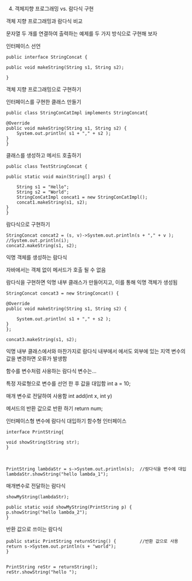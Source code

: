 04. 객체지향 프로그래밍 vs. 람다식 구현

객체 지향 프로그래밍과 람다식 비교


문자열 두 개를 연결하여 출력하는 예제를 두 가지 방식으로 구현해 보자


인터페이스 선언



    public interface StringConcat {

	public void makeString(String s1, String s2);

    }



객체 지향 프로그래밍으로 구현하기

인터페이스를 구현한 클래스 만들기

    public class StringConCatImpl implements StringConcat{

	@Override
	public void makeString(String s1, String s2) {
		System.out.println( s1 + "," + s2 );
	}
    }


클래스를 생성하고 메서드 호출하기

    public class TestStringConcat {

	public static void main(String[] args) {

		String s1 = "Hello";
		String s2 = "World";
		StringConCatImpl concat1 = new StringConCatImpl();
		concat1.makeString(s1, s2);
    }
    }



람다식으로 구현하기


    StringConcat concat2 = (s, v)->System.out.println(s + "," + v ); //System.out.println(i);
    concat2.makeString(s1, s2);



익명 객체를 생성하는 람다식


자바에서는 객체 없이 메서드가 호출 될 수 없음


람다식을 구현하면 익명 내부 클래스가 만들어지고, 이를 통해 익명 객체가 생성됨



    StringConcat concat3 = new StringConcat() {

	@Override
	public void makeString(String s1, String s2) {
			
		System.out.println( s1 + "," + s2 );
	}
    };

    concat3.makeString(s1, s2);



익명 내부 클래스에서와 마찬가지로 람다식 내부에서 에서도 외부에 있는 지역 변수의 값을 변경하면 오류가 발생함


함수를 변수처럼 사용하는 람다식
변수는...

특정 자료형으로 변수를 선언 한 후 값을 대입함   int a = 10;

매개 변수로 전달하여 사용함 		int add(int x, int y)

메서드의 반환 값으로 반환 하기		return num;




인터페이스형 변수에 람다식 대입하기
함수형 인터페이스



    interface PrintString{

	void showString(String str);
    }



    PrintString lambdaStr = s->System.out.println(s);  //람다식을 변수에 대입
    lambdaStr.showString("hello lambda_1");



매개변수로 전달하는 람다식


    showMyString(lambdaStr);

    public static void showMyString(PrintString p) {
    p.showString("hello lambda_2");
    }



반환 값으로 쓰이는 람다식


    public static PrintString returnString() {         //반환 값으로 사용
    return s->System.out.println(s + "world");
    }


    PrintString reStr = returnString();  
    reStr.showString("hello ");